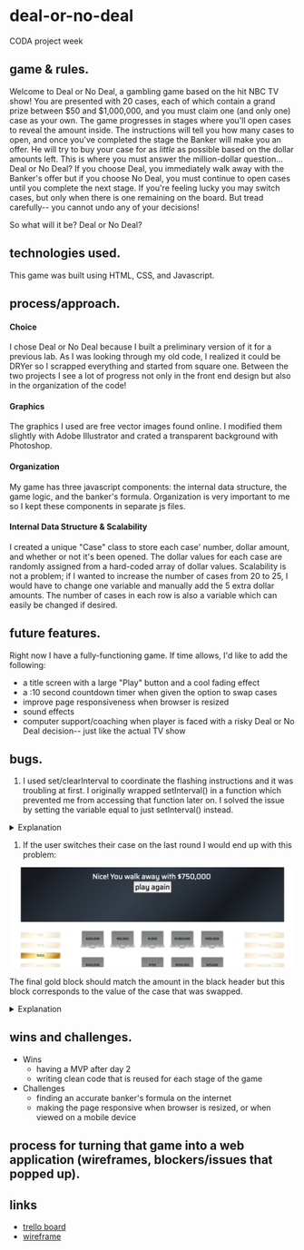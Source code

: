 # deal-or-no-deal
CODA project week

## game & rules.
Welcome to Deal or No Deal, a gambling game based on the hit NBC TV show! You are presented with 20 cases, each of which contain a grand prize between $50 and $1,000,000, and you must claim one (and only one) case as your own. The game progresses in stages where you'll open cases to reveal the amount inside. The instructions will tell you how many cases to open, and once you've completed the stage the Banker will make you an offer. He will try to buy your case for as *little* as possible based on the dollar amounts left. This is where you must answer the million-dollar question... Deal or No Deal? If you choose Deal, you immediately walk away with the Banker's offer but if you choose No Deal, you must continue to open cases until you complete the next stage. If you're feeling lucky you may switch cases, but only when there is one remaining on the board. But tread carefully-- you cannot undo any of your decisions!

So what will it be? Deal or No Deal?

## technologies used.
This game was built using HTML, CSS, and Javascript.

## process/approach.

#### Choice
I chose Deal or No Deal because I built a preliminary version of it for a previous lab. As I was looking through my old code, I realized it could be DRYer so I scrapped everything and started from square one. Between the two projects I see a lot of progress not only in the
front end design but also in the organization of the code!

#### Graphics
The graphics I used are free vector images found online. I modified them slightly with Adobe Illustrator and crated a transparent background with Photoshop.

#### Organization
My game has three javascript components: the internal data structure, the game logic, and the banker's formula. Organization is very important to me so I kept these components in separate js files.

#### Internal Data Structure & Scalability
I created a unique "Case" class to store each case' number, dollar amount, and whether or not it's been opened. The dollar values for each case are randomly assigned from a hard-coded array of dollar values. Scalability is not a problem; if I wanted to increase the number of cases from 20 to 25, I would have to change one variable  and manually add the 5 extra dollar amounts. The number of cases in each row is also a variable which can easily be changed if desired.

## future features.
Right now I have a fully-functioning game. If time allows, I'd like to add the following:
  * a title screen with a large "Play" button and a cool fading effect
  * a :10 second countdown timer when given the option to swap cases
  * improve page responsiveness when browser is resized
  * sound effects
  * computer support/coaching when player is faced with a risky Deal or No Deal decision-- just like the actual TV show

## bugs.
1. I used set/clearInterval to coordinate the flashing instructions and it was troubling at first. I originally wrapped setInterval() in  a function which prevented me from accessing that function later on. I solved the issue by setting the variable equal to just setInterval() instead.

  <details>
  <summary>Explanation</summary>
    Before: <br>
    ```
    var interval = function(){
      setInterval(..., 1200);
    }
    ```
    <br><br>
    After: <br>
    ```
    var interval = setInterval(function(){
      .
      .
      .
    }, 1200);
    ```
    <br><br>
  </details>


1. If the user switches their case on the last round I would end up with this problem:

  ![Image](bugs/end-screen.png)

  The final gold block should match the amount in the black header but this block corresponds to the value of the case that was swapped.  <details>
  <summary>Explanation</summary>
  <br>
    When the user chooses his/her case at the beginning of the game, that case's class changes from "case" to "selected". When a case is opened, its class changes from "case" to "opened". But if a case is swapped at the end, its retains the class "selected". I have a function that fades out the gold block matching the value of each "opened" case, so what I forgot to do here was to (1) fade out the case on the board with the "selected" class and (2) keep the block corresponding to the case that was won.
  </details>




## wins and challenges.
* Wins
  * having a MVP after day 2
  * writing clean code that is reused for each stage of the game
* Challenges
  * finding an accurate banker's formula on the internet
  * making the page responsive when browser is resized, or when viewed on a mobile device

##  process for turning that game into a web application (wireframes, blockers/issues that popped up).


## links
* [trello board](http://google.com)
* [wireframe](https://wireframe.cc/P2djAa)
